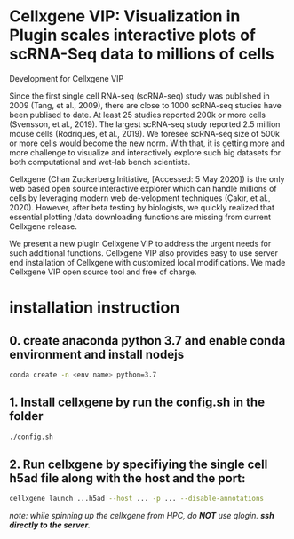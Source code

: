 # Cellxgene VIP: Visualization in Plugin scales interactive plots of scRNA-Seq data to millions of cells
Development for Cellxgene VIP

Since the first single cell RNA-seq (scRNA-seq) study was published in 2009 (Tang, et al., 2009), there are close to 1000 scRNA-seq studies have been publised to date. At least 25 studies reported 200k or more cells (Svensson, et al., 2019). The largest scRNA-seq study reported 2.5 million mouse cells (Rodriques, et al., 2019). We foresee scRNA-seq size of 500k or more cells would become the new norm. With that, it is getting more and more challenge to visualize and interactively explore such big datasets for both computational and wet-lab bench scientists. 

Cellxgene (Chan Zuckerberg Initiative, [Accessed: 5 May 2020]) is the only web based open source interactive explorer which can handle millions of cells by leveraging modern web de-velopment techniques (Çakır, et al., 2020). However, after beta testing by biologists, we quickly realized that essential plotting /data downloading functions are missing from current Cellxgene release. 

We present a new plugin Cellxgene VIP to address the urgent needs for such additional functions. Cellxgene VIP also provides easy to use server end installation of Cellxgene with customized local modifications. We made Cellxgene VIP open source tool and free of charge.


# installation instruction

## 0. create anaconda python 3.7 and enable conda environment and install nodejs
``` bash
conda create -n <env name> python=3.7
```
## 1. Install cellxgene by run the config.sh in the folder
```bash
./config.sh
```
## 2. Run cellxgene by specifiying the single cell h5ad file along with the host and the port:
```bash
cellxgene launch ...h5ad --host ... -p ... --disable-annotations
```
*note: while spinning up the cellxgene from HPC, do **NOT** use qlogin. **ssh directly to the server**.*
